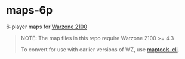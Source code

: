 # maps-6p
6-player maps for [Warzone 2100](https://github.com/Warzone2100/warzone2100)

> NOTE: The map files in this repo require Warzone 2100 >= 4.3
>
> To convert for use with earlier versions of WZ, use [maptools-cli](https://github.com/Warzone2100/maptools-cli).
